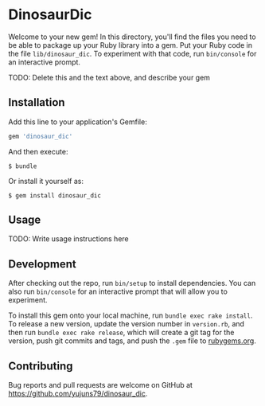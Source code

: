 # DinosaurDic

Welcome to your new gem! In this directory, you'll find the files you need to be able to package up your Ruby library into a gem. Put your Ruby code in the file `lib/dinosaur_dic`. To experiment with that code, run `bin/console` for an interactive prompt.

TODO: Delete this and the text above, and describe your gem

## Installation

Add this line to your application's Gemfile:

```ruby
gem 'dinosaur_dic'
```

And then execute:

    $ bundle

Or install it yourself as:

    $ gem install dinosaur_dic

## Usage

TODO: Write usage instructions here

## Development

After checking out the repo, run `bin/setup` to install dependencies. You can also run `bin/console` for an interactive prompt that will allow you to experiment.

To install this gem onto your local machine, run `bundle exec rake install`. To release a new version, update the version number in `version.rb`, and then run `bundle exec rake release`, which will create a git tag for the version, push git commits and tags, and push the `.gem` file to [rubygems.org](https://rubygems.org).

## Contributing

Bug reports and pull requests are welcome on GitHub at https://github.com/yujuns79/dinosaur_dic.

